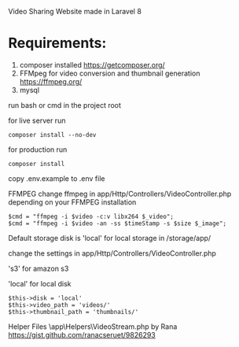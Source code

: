 Video Sharing Website made in Laravel 8

# Requirements:

1. composer installed https://getcomposer.org/
2. FFMpeg for video conversion and thumbnail generation https://ffmpeg.org/
3. mysql

run bash or cmd in the project root

for live server run

    composer install --no-dev
   
for production run   

    composer install 
    
copy .env.example to .env file


FFMPEG
    change ffmpeg in app/Http/Controllers/VideoController.php depending on your FFMPEG installation
    
    $cmd = "ffmpeg -i $video -c:v libx264 $_video";
    $cmd = "ffmpeg -i $video -an -ss $timeStamp -s $size $_image";


Default storage disk is 'local' for local storage in /storage/app/

change the settings in  app/Http/Controllers/VideoController.php

's3'  for amazon s3

'local'  for local disk

    $this->disk = 'local'
    $this->video_path = 'videos/'
    $this->thumbnail_path = 'thumbnails/'


Helper Files 
    \app\Helpers\VideoStream.php by Rana https://gist.github.com/ranacseruet/9826293
